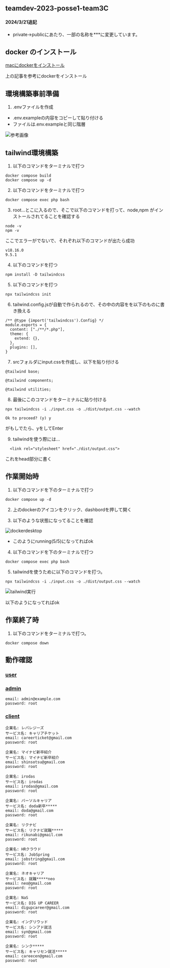 ## teamdev-2023-posse1-team3C

#### 2024/3/21追記
- private→publicにあたり、一部の名称を***に変更しています。

## docker のインストール
[macにdockerをインストール](https://matsuand.github.io/docs.docker.jp.onthefly/desktop/mac/install/)

上の記事を参考にdockerをインストール

## 環境構築事前準備

1. .envファイルを作成
- .env.exampleの内容をコピーして貼り付ける
- ファイルは.env.exampleと同じ階層

![参考画像](./img/Screen%20Shot%202023-04-18%20at%209.54.28.png)
## tailwind環境構築

1. 以下のコマンドをターミナルで打つ
```
docker compose build 
docker compose up -d 
```

2. 以下のコマンドをターミナルで打つ
```
docker compose exec php bash 
```

3. root...とこに入るので、そこで以下のコマンドを打って、node,npm がインストールされてることを確認する

```
node -v 
npm -v
```

ここでエラーがでないで、それぞれ以下のコマンドが出たら成功

```
v18.16.0
9.5.1
```

4. 以下のコマンドを打つ
```
npm install -D tailwindcss
```

5. 以下のコマンドを打つ
```
npx tailwindcss init
```

6. tailwind.config.jsが自動で作られるので、その中の内容をを以下のものに書き換える
```
/** @type {import('tailwindcss').Config} */
module.exports = {
  content: ["./**/*.php"],
  theme: {
    extend: {},
  },
  plugins: [],
}
```

7. srcフォルダにinput.cssを作成し、以下を貼り付ける
```
@tailwind base;

@tailwind components;

@tailwind utilities;
```

8. 最後にこのコマンドをターミナルに貼り付ける
```
npx tailwindcss -i ./input.css -o ./dist/output.css --watch
```

```
Ok to proceed? (y) y
```
がもしでたら、yをしてEnter


9. tailwindを使う際には...
```
  <link rel="stylesheet" href="./dist/output.css">
```
これをhead部分に書く


## 作業開始時

1. 以下のコマンドを下のターミナルで打つ
```
docker compose up -d 
```

2. 上のdockerのアイコンをクリック、dashbordを押して開く

3. 以下のような状態になってることを確認

![dockerdesktop](./img/Screen%20Shot%202023-04-18%20at%209.42.20.png)

- このようにrunning(5/5)になってればok

4. 以下のコマンドを下のターミナルで打つ
```
docker compose exec php bash 
```

5. tailwindを使うために以下のコマンドを打つ。
```
npx tailwindcss -i ./input.css -o ./dist/output.css --watch
```
![tailwind実行](./img/Screen%20Shot%202023-04-18%20at%209.52.31.png)

以下のようになってればok

## 作業終了時
1. 以下のコマンドをターミナルで打つ。
```
docker compose down
```
## 動作確認
### [user](http://localhost:8080/user/index.php)


### [admin](http://localhost:8080/admin/auth/signin.php)
```
email: admin@example.com
password: root
```

### [client](http://localhost:8080/client/auth/signin.php)
```
企業名: レバレジーズ
サービス名: キャリアチケット
email: careerticket@gmail.com
password: root

企業名: マイナビ新卒紹介
サービス名: マイナビ新卒紹介
email: shinsotsu@gmail.com
password: root

企業名: irodas
サービス名: irodas
email: irodas@gmail.com
password: root

企業名: パーソルキャリア
サービス名: doda新卒*****
email: doda@gmail.com
password: root

企業名: リクナビ
サービス名: リクナビ就職*****
email: rikunabi@gmail.com
password: root

企業名: HRクラウド
サービス名: JobSpring
email: jobstring@gmail.com
password: root

企業名: ネオキャリア
サービス名: 就職*****neo
email: neo@gmail.com
password: root

企業名: NaS
サービス名: DIG UP CAREER
email: digupcareer@gmail.com
password: root

企業名: イングリウッド
サービス名: シンアド就活
email: syn@gmail.com
password: root

企業名: シンク*****
サービス名: キャリセン就活*****
email: careecen@gmail.com
password: root

```
